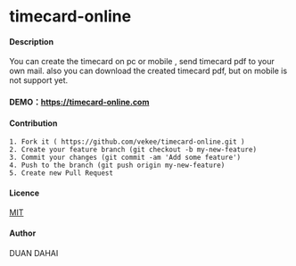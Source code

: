 # timecard-online

#### Description
You can create the timecard on pc or mobile , send timecard pdf to your own mail.
also you can download the created timecard pdf, but on mobile is not support yet.

#### DEMO：https://timecard-online.com

#### Contribution
    1. Fork it ( https://github.com/vekee/timecard-online.git )
    2. Create your feature branch (git checkout -b my-new-feature)
    3. Commit your changes (git commit -am 'Add some feature')
    4. Push to the branch (git push origin my-new-feature)
    5. Create new Pull Request

#### Licence
[MIT](https://github.com/vekee/timecard-online/LICENSE.md)

#### Author
DUAN DAHAI  
